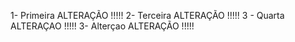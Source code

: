 1- Primeira ALTERAÇÃO !!!!!
2- Terceira ALTERAÇÃO !!!!!
3 - Quarta ALTERAÇAO !!!!!
3- Alterçao ALTERAÇÃO !!!!!
